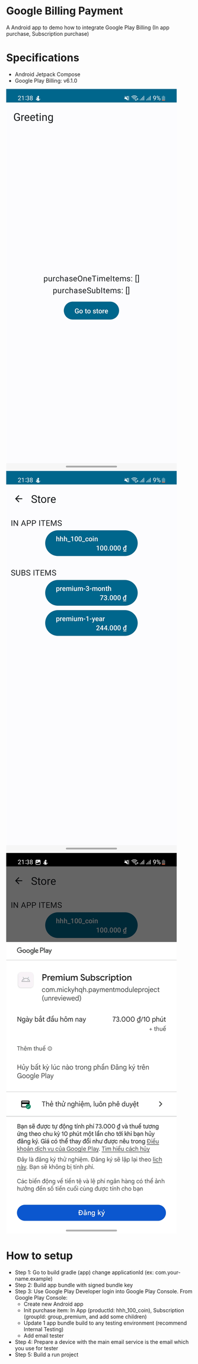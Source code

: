 # Google Billing Payment
A Android app to demo how to integrate Google Play Billing (In app purchase, Subscription purchase)

# Specifications
- Android Jetpack Compose
- Google Play Billing: v6.1.0

![greet](assert/greeting.jpg) ![store](assert/store.jpg) ![buy](assert/buy.jpg)

# How to setup
- Step 1: Go to build gradle (app) change applicationId (ex: com.your-name.example)
- Step 2: Build app bundle with signed bundle key
- Step 3: Use Google Play Developer login into Google Play Console. From Google Play Console:
  - Create new Android app
  - Init purchase item: In App (productId: hhh_100_coin),  Subscription (groupId: group_premium, and add some children)
  - Update 1 app bundle build to any testing environment (recommend Internal Testing)
  - Add email tester
- Step 4: Prepare a device with the main email service is the email which you use for tester
- Step 5: Build a run project